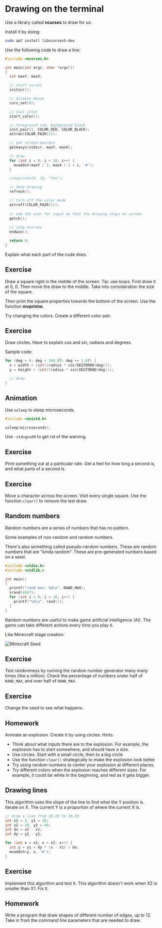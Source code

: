 # Drawing on the terminal #

Use a library called **ncurses** to draw for us.

Install it by doing:

```sh
sudo apt install libncurses5-dev
```

Use the following code to draw a line:

```c
#include <ncurses.h>

int main(int argc, char *argv[])
{
  int maxY, maxX;

  // start curses
  initscr();

  // disable mouse
  curs_set(0);

  // init color
  start_color();

  // foreground red, background black
  init_pair(1, COLOR_RED, COLOR_BLACK);
  attron(COLOR_PAIR(1));

  // get screen max/min
  getmaxyx(stdscr, maxY, maxX);

  // draw
  for (int i = 0; i < 10; i++) {
    mvaddch(maxY / 2, maxX / 2 + i, '#');
  }

  //mvprintw(0, 10, "foo");

  // done drawing
  refresh();

  // turn off the color mode
  attroff(COLOR_PAIR(1));
  
  // ask the user for input so that the drawing stays on screen
  getch();
  
  // stop ncurses
  endwin();

  return 0;
}
```

Explain what each part of the code does.

## Exercise ##

Draw a square right in the middle of the screen. Tip: use loops. First draw it at 0, 0. Then move the draw to the middle. Take into consideration the size of the square.

Then print the square properties towards the bottom of the screen. Use the function **mvprintw**.

Try changing the colors. Create a different color pair.

## Exercise ##

Draw circles. Have to explain cos and sin, radians and degrees.

Sample code:

```c
for (deg = 0; deg < 360.0f; deg += 1.0f) {
  x = width + (int)(radius * cos(DEGTORAD(deg)));
  y = height + (int)(radius * sin(DEGTORAD(deg)));

  // draw
}
```

## Animation ##

Use `usleep` to sleep microseconds.

```c
#include <unistd.h>

usleep(microseconds);
```

Use `-std=gnu99` to get rid of the warning.

## Exercise ##

Print something out at a particular rate. Get a feel for how long a second is, and what parts of a second is.

## Exercise ##

Move a character across the screen. Visit every single square. Use the function `clear()` to remove the last draw.

## Random numbers ##

Random numbers are a series of numbers that has no pattern.

Some examples of non-random and random numbers.

There's also something called pseudo-random numbers. These are random numbers that are "kinda random". These are pre-generated numbers based on a seed.

```c
#include <stdio.h>
#include <stdlib.>

int main()
{
  printf("rand max: %d\n", RAND_MAX);
  srand(4567);
  for (int i = 0; i < 10; i++) {
    printf("%d\n", rand());
  }
}
```

Random numbers are useful to make game artificial intelligence (AI). The game can take different actions every time you play it.

Like Minecraft stage creation.

![Minecraft Seed](http://pad2.whstatic.com/images/thumb/6/6e/Use-Seeds-in-Minecraft-Step-3.jpg/aid5974520-v4-728px-Use-Seeds-in-Minecraft-Step-3.jpg)

## Exercise ##

Test randomness by running the random number generator many many times (like a million). Check the percentage of numbers under half of `RAND_MAX`, and over half of `RAND_MAX`.

## Exercise ##

Change the seed to see what happens.

## Homework ##

Animate an explosion. Create it by using circles. Hints:

* Think about what inputs there are to the explosion. For example, the explosion has to start somewhere, and should have a size.
* Use circles. Start with a small circle, then to a big circle
* Use the function `clear()` strategically to make the explosion look better
* Try using random numbers to center your explosion at different places.
* Try different colors when the explosion reaches different sizes. For example, it could be white in the beginning, and red as it gets bigger.

## Drawing lines ##

This algorithm uses the slope of the line to find what the Y position is. Iterate on X. The current Y is a proportion of where the current X is.

```c
// draw a line from 10,10 to 30,30
int x1 = 5, y1 = 10;
int x2 = 20, y2 = 60;
int dx = x2 - x1;
int dy = y2 - y1;

for (int x = x1; x < x2; x++) {
  int y = y1 + dy * (x - x1) / dx;
  mvaddch(y, x, '#');
}
```

## Exercise ##
Implement this algorithm and test it. This algorithm doesn't work when X2 is smaller than X1. Fix it.

## Homework ##
Write a program that draw shapes of different number of edges, up to 12. Take in from the command line parameters that are needed to draw.

